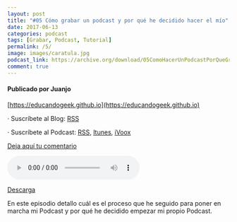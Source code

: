 ```yaml
---
layout: post
title: "#05 Cómo grabar un podcast y por qué he decidido hacer el mío"
date: 2017-06-13
categories: podcast
tags: [Grabar, Podcast, Tutorial]
permalink: /5/
image: images/caratula.jpg
podcast_link: https://archive.org/download/05ComoHacerUnPodcastPorQueGrabarUnPodcast/05-como-hacer-un-podcast-por-que-grabar-un-podcast.mp3
comment: true
---
```


#### Publicado por Juanjo

[https://educandogeek.github.io](https://educandogeek.github.io)

· Suscríbete al Blog: [RSS](http://feeds.feedburner.com/educandogeekblog)

· Suscríbete al Podcast: [RSS](http://feeds.feedburner.com/educandogeek), [Itunes](https://itunes.apple.com/es/podcast/educando-geek/id1110060146?mt=2), [iVoox](https://www.ivoox.com/podcast-educando-geek_sq_f1289274_1.html)

[Deja aquí tu comentario](https://educandogeek.github.io/5/)

<audio controls>
  <source src="{{ page.podcast_link }}" type="audio/mp3">
</audio>


[Descarga][Mp3]


En este episodio detallo cuál es el proceso que he seguido para poner en marcha mi Podcast y por qué he decidido empezar mi propio Podcast.


[Mp3]: https://archive.org/download/05ComoHacerUnPodcastPorQueGrabarUnPodcast/05-como-hacer-un-podcast-por-que-grabar-un-podcast.mp3
